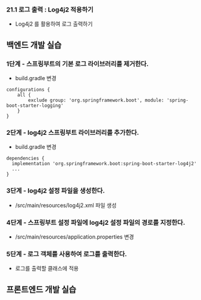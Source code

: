 ### 21.1 로그 출력 : Log4j2 적용하기

- Log4j2 를 활용하여 로그 출력하기

## 백엔드 개발 실습

### 1단계 - 스프링부트의 기본 로그 라이브러리를 제거한다.

- build.gradle 변경

```
configurations {
    all {
        exclude group: 'org.springframework.boot', module: 'spring-boot-starter-logging'
    }
}
```

### 2단계 - log4j2 스프링부트 라이브러리를 추가한다.

- build.gradle 변경

```
dependencies {
  implementation 'org.springframework.boot:spring-boot-starter-log4j2'
  ...
}
```

### 3단계 - log4j2 설정 파일을 생성한다.

- /src/main/resources/log4j2.xml 파일 생성

### 4단계 - 스프링부트 설정 파일에 log4j2 설정 파일의 경로를 지정한다.

- /src/main/resources/application.properties 변경

### 5단계 - 로그 객체를 사용하여 로그를 출력한다.

- 로그를 출력할 클래스에 적용


## 프론트엔드 개발 실습


#
